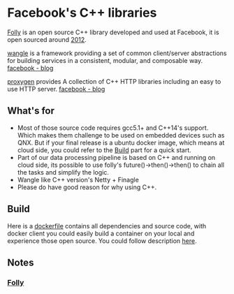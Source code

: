 # Facebook's C++ libraries

[Folly](https://github.com/facebook/folly) is an open source C++ library developed and used at Facebook, it is open sourced around [2012](https://www.facebook.com/notes/facebook-engineering/folly-the-facebook-open-source-library/10150864656793920/).  

[wangle](https://github.com/facebook/wangle) is a framework providing a set of common client/server abstractions for building services in a consistent, modular, and composable way.  [facebook - blog](https://engineering.fb.com/networking-traffic/wangle-an-asynchronous-c-networking-and-rpc-library/)  

[proxygen](https://github.com/facebook/proxygen) provides A collection of C++ HTTP libraries including an easy to use HTTP server.  [facebook - blog](https://engineering.fb.com/networking-traffic/wangle-an-asynchronous-c-networking-and-rpc-library/)  

## What's for
- Most of those source code requires gcc5.1+ and C++14's support.  Which makes them challenge to be used on embedded devices such as QNX.  But if your final release is a ubuntu docker image, which means at cloud side, you could refer to the [Build](#build) part for a quick start.  
- Part of our data processing pipeline is based on C++ and running on cloud side, its possible to use folly's future()->then()->then() to chain all the tasks and simplify the logic.  
- Wangle like C++ version's Netty + Finagle
- Please do have good reason for why using C++.

## Build

Here is a [dockerfile](./fb_cpp_docker/Dockerfile) contains all dependencies and source code, with docker client you could easily build a container on your local and experience those open source.  You could follow description [here](./fb_cpp_docker/README.md).

## Notes

### [Folly](./doc/folly_general.md)


